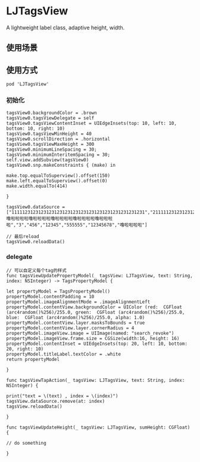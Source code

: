 # LJTagsView
A lightweight label class, adaptive height, width.

## 使用场景


## 使用方式

    pod 'LJTagsView'

### 初始化

    tagsView0.backgroundColor = .brown
    tagsView0.tagsViewDelegate = self
    tagsView0.tagsViewContentInset = UIEdgeInsets(top: 10, left: 10, bottom: 10, right: 10)
    tagsView0.tagsViewMinHeight = 40
    tagsView0.scrollDirection = .horizontal
    tagsView0.tagsViewMaxHeight = 300
    tagsView0.minimumLineSpacing = 30;
    tagsView0.minimumInteritemSpacing = 30;
    self.view.addSubview(tagsView0)
    tagsView0.snp.makeConstraints { (make) in
    
    make.top.equalToSuperview().offset(150)
    make.left.equalToSuperview().offset(0)
    make.width.equalTo(414)
    
    }

    tagsView0.dataSource = ["11111231231231231231231231231231231231231231231231","21111123123123123123123123123123123123123123123131231噜啦啦啦啦噜啦啦啦啦噜啦啦啦啦噜啦啦啦啦噜啦啦啦啦","3","456","12345","555555","12345678","噜啦啦啦啦"]

    // 最后reload
    tagsView0.reloadData()

### delegate

    // 可以自定义每个tag的样式
    func tagsViewUpdatePropertyModel(_ tagsView: LJTagsView, text: String, index: NSInteger) -> TagsPropertyModel {

    let propertyModel = TagsPropertyModel()
    propertyModel.contentPadding = 10
    propertyModel.imageAlignmentMode = .imageAlignmentLeft
    propertyModel.contentView.backgroundColor = UIColor (red:  CGFloat (arc4random()%256)/255.0, green:  CGFloat (arc4random()%256)/255.0, blue:  CGFloat (arc4random()%256)/255.0, alpha: 1.0)
    propertyModel.contentView.layer.masksToBounds = true
    propertyModel.contentView.layer.cornerRadius = 4
    propertyModel.imageView.image = UIImage(named: "search_revoke")
    propertyModel.imageView.frame.size = CGSize(width:16, height: 16)
    propertyModel.contentInset = UIEdgeInsets(top: 20, left: 10, bottom: 20, right: 10)
    propertyModel.titleLabel.textColor = .white
    return propertyModel
    
    }

    func tagsViewTapAction(_ tagsView: LJTagsView, text: String, index: NSInteger) {

    print("text = \(text) , index = \(index)")
    tagsView.dataSource.remove(at: index)
    tagsView.reloadData()
    
    }

    func tagsViewUpdateHeight(_ tagsView: LJTagsView, sumHeight: CGFloat) {

    // do something

    }
